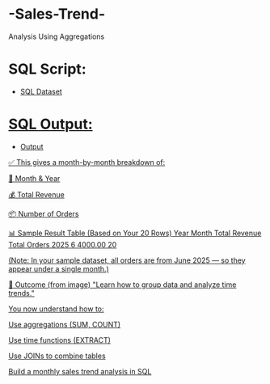 # -Sales-Trend-
Analysis Using Aggregations


# SQL Script:  
 - <a href="https://github.com/SOUJIT-BAKSHI/-Sales-Trend-/blob/main/my_project.sql">SQL Dataset

# SQL Output:  
 - <a href="https://github.com/SOUJIT-BAKSHI/-Sales-Trend-/blob/main/Screenshot%202025-06-10%20211233.png">Output
 
✅ This gives a month-by-month breakdown of:

📅 Month & Year

💰 Total Revenue

📦 Number of Orders

📊 Sample Result Table (Based on Your 20 Rows)
Year	Month	Total Revenue	Total Orders
2025	6	4000.00	20

(Note: In your sample dataset, all orders are from June 2025 — so they appear under a single month.)

🎯 Outcome (from image)
"Learn how to group data and analyze time trends."

You now understand how to:

Use aggregations (SUM, COUNT)

Use time functions (EXTRACT)

Use JOINs to combine tables

Build a monthly sales trend analysis in SQL
